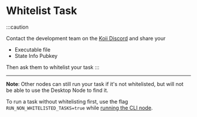 # Whitelist Task

:::caution

Contact the development team on the [Koii Discord](https://discord.gg/koii) and share your&#x20;
- Executable file
- State Info Pubkey

Then ask them to whitelist your task
:::

****

**Note**: Other nodes can still run your task if it's not whitelisted, but will not be able to use the Desktop Node to find it.&#x20;


To run a task without whitelisting first, use the flag `RUN_NON_WHITELISTED_TASKS=true` while [running the CLI node](/develop/microservices-and-tasks/run-a-task-node).

